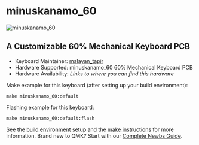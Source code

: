 # minuskanamo_60

![minuskanamo_60](https://imgur.com/a/NcPHk4d)

## A Customizable 60% Mechanical Keyboard PCB

* Keyboard Maintainer: [malayan_tapir](https://github.com/malayan-tapir)
* Hardware Supported: minuskanamo_60 60% Mechanical Keyboard PCB
* Hardware Availability: *Links to where you can find this hardware*

Make example for this keyboard (after setting up your build environment):

    make minuskanamo_60:default

Flashing example for this keyboard:

    make minuskanamo_60:default:flash

See the [build environment setup](https://docs.qmk.fm/#/getting_started_build_tools) and the [make instructions](https://docs.qmk.fm/#/getting_started_make_guide) for more information. Brand new to QMK? Start with our [Complete Newbs Guide](https://docs.qmk.fm/#/newbs).